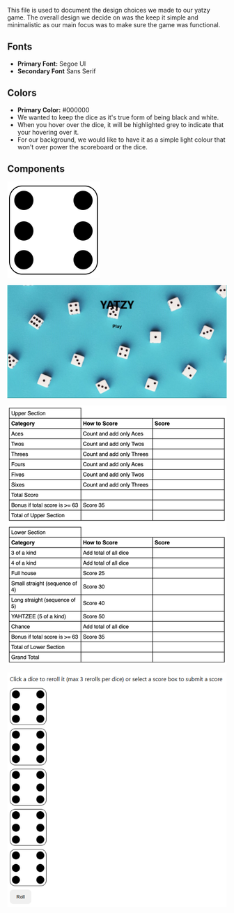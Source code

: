 This file is used to document the design choices we made to our yatzy game. 
The overall design we decide on was the keep it simple and minimalistic as our main focus was to make sure the game was functional. 

## Fonts
- **Primary Font:** Segoe UI
- **Secondary Font** Sans Serif

## Colors
- **Primary Color:** #000000
- We wanted to keep the dice as it's true form of being black and white. 
- When you hover over the dice, it will be highlighted grey to indicate that your hovering over it.
- For our background, we would like to have it as a simple light colour that won't over power the scoreboard or the dice. 

## Components 

![Dice](assets/design_system/dice.png)

![Start Page](assets/design_system/start_page.png)

![Score Board](assets/design_system/ScoreBoard.png)

![Dice Board](assets/design_system/dice_board.png)
